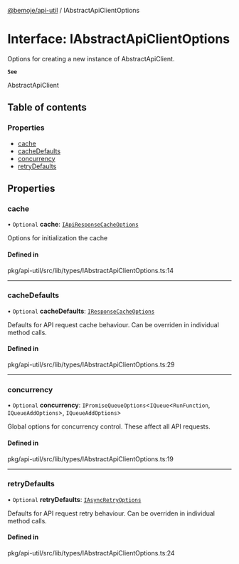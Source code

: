 [@bemoje/api-util](/docs/md/index.md) / IAbstractApiClientOptions

# Interface: IAbstractApiClientOptions

Options for creating a new instance of AbstractApiClient.

**`See`**

AbstractApiClient

## Table of contents

### Properties

- [cache](/docs/md/interfaces/IAbstractApiClientOptions.md#cache)
- [cacheDefaults](/docs/md/interfaces/IAbstractApiClientOptions.md#cachedefaults)
- [concurrency](/docs/md/interfaces/IAbstractApiClientOptions.md#concurrency)
- [retryDefaults](/docs/md/interfaces/IAbstractApiClientOptions.md#retrydefaults)

## Properties

### cache

• `Optional` **cache**: [`IApiResponseCacheOptions`](/docs/md/interfaces/IApiResponseCacheOptions.md)

Options for initialization the cache

#### Defined in

pkg/api-util/src/lib/types/IAbstractApiClientOptions.ts:14

___

### cacheDefaults

• `Optional` **cacheDefaults**: [`IResponseCacheOptions`](/docs/md/interfaces/IResponseCacheOptions.md)

Defaults for API request cache behaviour. Can be overriden in individual method calls.

#### Defined in

pkg/api-util/src/lib/types/IAbstractApiClientOptions.ts:29

___

### concurrency

• `Optional` **concurrency**: `IPromiseQueueOptions`<`IQueue`<`RunFunction`, `IQueueAddOptions`\>, `IQueueAddOptions`\>

Global options for concurrency control. These affect all API requests.

#### Defined in

pkg/api-util/src/lib/types/IAbstractApiClientOptions.ts:19

___

### retryDefaults

• `Optional` **retryDefaults**: [`IAsyncRetryOptions`](/docs/md/interfaces/IAsyncRetryOptions.md)

Defaults for API request retry behaviour. Can be overriden in individual method calls.

#### Defined in

pkg/api-util/src/lib/types/IAbstractApiClientOptions.ts:24

